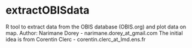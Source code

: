 # extractOBISdata
R tool to extract data from the OBIS database (OBIS.org) and plot data on map.
Author: Narimane Dorey - narimane.dorey_at_gmail.com
The initial idea is from Corentin Clerc - corentin.clerc_at_lmd.ens.fr
